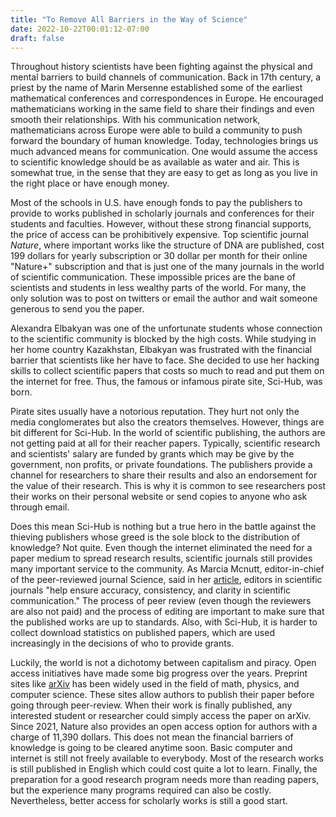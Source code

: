 ```yaml
---
title: "To Remove All Barriers in the Way of Science"
date: 2022-10-22T00:01:12-07:00
draft: false
---
```


Throughout history scientists have been fighting against the physical and mental barriers to build channels of communication.  Back in 17th century, a priest by the name of Marin Mersenne established some of the earliest mathematical conferences and correspondences in Europe. He encouraged mathematicians working in the same field to share their findings and even smooth their relationships. With his communication network, mathematicians across Europe were able to build a community to push forward the boundary of human knowledge. Today, technologies brings us much advanced means for communication. One would assume the access to scientific knowledge should be as available as water and air. This is somewhat true, in the sense that they are easy to get as long as you live in the right place or have enough money. 

Most of the schools in U.S. have enough fonds to pay the publishers to provide to works published in scholarly journals and conferences for their students and faculties. However, without these strong financial supports, the price of access can be prohibitively expensive. Top scientific journal *Nature*, where important works like the structure of DNA are published, cost 199 dollars for yearly subscription or 30 dollar per month for their online "Nature+" subscription and that is just one of the many journals in the world of scientific communication. These impossible prices are the bane of scientists and students in less wealthy parts of the world. For many, the only solution was to post on twitters or email the author and wait someone generous to send you the paper.

Alexandra Elbakyan was one of the unfortunate students whose connection to the scientific community is blocked by the high costs. While studying in her home country Kazakhstan, Elbakyan was frustrated with the financial barrier that scientists like her have to face. She decided to use her hacking skills to collect scientific papers that costs so much to read and put them on the internet for free. Thus, the famous or infamous pirate site, Sci-Hub, was born. 

Pirate sites usually have a notorious reputation. They hurt not only the media conglomerates but also the creators themselves. However, things are bit different for Sci-Hub. In the world of scientific publishing, the authors are not getting paid at all for their reacher papers. Typically, scientific research and scientists' salary are funded by grants which may be give by the government, non profits, or private foundations. The publishers provide a channel for researchers to share their results and also an endorsement for the value of their research. This is why it is common to see researchers post their works on their personal website or send copies to anyone who ask through email.

Does this mean Sci-Hub is nothing but a true hero in the battle against the thieving publishers whose greed is the sole block to the distribution of knowledge? Not quite. Even though the internet eliminated the need for a paper medium to spread research results, scientific journals still provides many important service to the community. As Marcia Mcnutt, editor-in-chief of the peer-reviewed journal Science, said in her [article](https://www.science.org/doi/full/10.1126/science.aaf9419?adobe_mc=MCMID%3D10414858515490790932438758439618056307%7CMCORGID%3D242B6472541199F70A4C98A6%2540AdobeOrg%7CTS%3D1666501970&IntCmp=scihub-2-12&_ga=2.198496431.1856860786.1666501970-1758816414.1666501970),  editors in scientific journals "help ensure accuracy, consistency, and clarity in scientific communication." The process of peer review (even though the reviewers are also not paid) and the process of editing are important to make sure that the published works are up to standards. Also, with Sci-Hub, it is harder to collect download statistics on published papers, which are used increasingly in the decisions of who to provide grants. 

Luckily, the world is not a dichotomy between capitalism and piracy. Open access initiatives have made some big progress over the years. Preprint sites like [arXiv](https://arxiv.org/) has been widely used in the field of math, physics, and computer science. These sites allow authors to publish their paper before going through peer-review. When their work is finally published, any interested student or researcher could simply access the paper on arXiv. Since 2021, Nature also provides an open access option for authors with a charge of 11,390 dollars. This does not mean the financial barriers of knowledge is going to be cleared anytime soon. Basic computer and internet is still not freely available to everybody. Most of the research works is still published in English which could cost quite a lot to learn. Finally, the preparation for a good research program needs more than reading papers, but the experience many programs  required can also be costly. Nevertheless, better access for scholarly works is still a good start.